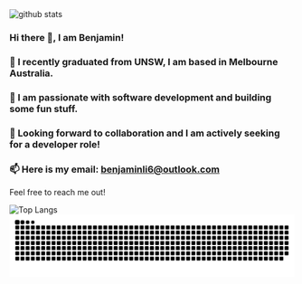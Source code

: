 <picture decoding="async" loading="lazy">
  <source media="(prefers-color-scheme: light)" srcset="https://pixel-profile.vercel.app/api/github-stats?username=benjamin-jun-li&theme=serene&pixelate_avatar=false&screen_effect=true">
  <source media="(prefers-color-scheme: dark)" srcset="https://pixel-profile.vercel.app/api/github-stats?username=benjamin-jun-li&theme=serene&pixelate_avatar=false&screen_effect=true">
  <img alt="github stats" src="https://pixel-profile.vercel.app/api/github-stats?username=benjamin-jun-li&theme=serene&pixelate_avatar=false&screen_effect=true">
</picture>

### Hi there 👋, I am Benjamin!
### 🌱 I recently graduated from UNSW, I am based in Melbourne Australia.
### 🔭 I am passionate with software development and building some fun stuff.
### 👯 Looking forward to collaboration and I am actively seeking for a developer role!
### 📫 Here is my email: [benjaminli6@outlook.com](mailto:benjaminli6@outlook.com)

Feel free to reach me out!

![Top Langs](https://github-readme-stats-green-two-32.vercel.app/api/top-langs/?username=benjamin-jun-li&layout=compact&size_weight=0.5&count_weight=0.5)
![benjamin's github activity graph](https://raw.githubusercontent.com/benjamin-jun-li/benjamin-jun-li/output/github-contribution-grid-snake-dark.svg)

